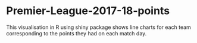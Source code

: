 # Premier-League-2017-18-points
This visualisation in R using shiny package shows line charts for each team corresponding to the points they had on each match day.
